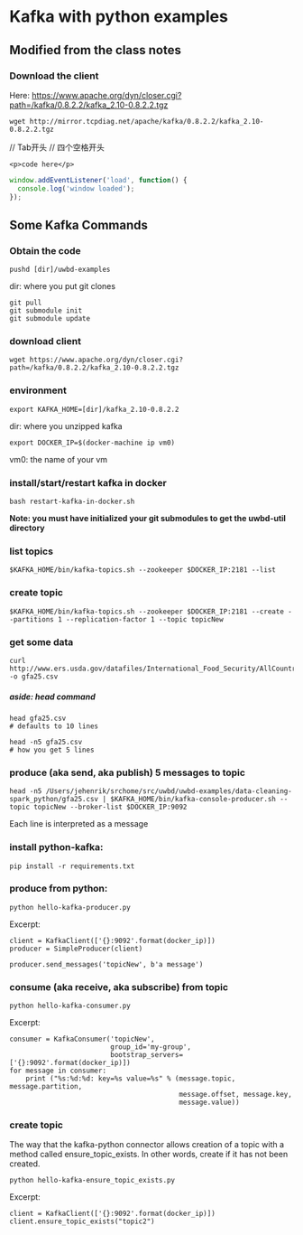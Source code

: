 # Kafka with python examples
## Modified from the class notes

### Download the client
Here: https://www.apache.org/dyn/closer.cgi?path=/kafka/0.8.2.2/kafka_2.10-0.8.2.2.tgz

    wget http://mirror.tcpdiag.net/apache/kafka/0.8.2.2/kafka_2.10-0.8.2.2.tgz

<html> // Tab开头
    <title>Markdown</title>
</html> // 四个空格开头


```
<p>code here</p>
```

```js
window.addEventListener('load', function() {
  console.log('window loaded');
});
```

## Some Kafka Commands

### Obtain the code

    pushd [dir]/uwbd-examples

dir: where you put git clones

    git pull
    git submodule init
    git submodule update

### download client
    wget https://www.apache.org/dyn/closer.cgi?path=/kafka/0.8.2.2/kafka_2.10-0.8.2.2.tgz

### environment
    export KAFKA_HOME=[dir]/kafka_2.10-0.8.2.2
dir: where you unzipped kafka

    export DOCKER_IP=$(docker-machine ip vm0)
vm0: the name of your vm

### install/start/restart kafka in docker

    bash restart-kafka-in-docker.sh

<b>Note: you must have initialized your git submodules to get the uwbd-util directory</b>

### list topics

    $KAFKA_HOME/bin/kafka-topics.sh --zookeeper $DOCKER_IP:2181 --list

### create topic

    $KAFKA_HOME/bin/kafka-topics.sh --zookeeper $DOCKER_IP:2181 --create --partitions 1 --replication-factor 1 --topic topicNew

### get some data
    curl http://www.ers.usda.gov/datafiles/International_Food_Security/AllCountries/gfa25.csv -o gfa25.csv

##### aside: head command

    head gfa25.csv
    # defaults to 10 lines

    head -n5 gfa25.csv
    # how you get 5 lines

### produce (aka send, aka publish) 5 messages to topic

    head -n5 /Users/jehenrik/srchome/src/uwbd/uwbd-examples/data-cleaning-spark_python/gfa25.csv | $KAFKA_HOME/bin/kafka-console-producer.sh --topic topicNew --broker-list $DOCKER_IP:9092

Each line is interpreted as a message

### install python-kafka:

    pip install -r requirements.txt

### produce from python:

    python hello-kafka-producer.py

Excerpt:

    client = KafkaClient(['{}:9092'.format(docker_ip)])
    producer = SimpleProducer(client)

    producer.send_messages('topicNew', b'a message')

### consume (aka receive, aka subscribe) from topic

    python hello-kafka-consumer.py

Excerpt:

    consumer = KafkaConsumer('topicNew',
                             group_id='my-group',
                             bootstrap_servers=['{}:9092'.format(docker_ip)])
    for message in consumer:
        print ("%s:%d:%d: key=%s value=%s" % (message.topic, message.partition,
                                              message.offset, message.key,
                                              message.value))
### create topic

The way that the kafka-python connector allows creation of a topic with a method called ensure_topic_exists.  In other words, create if it has not been created.

    python hello-kafka-ensure_topic_exists.py

Excerpt:

    client = KafkaClient(['{}:9092'.format(docker_ip)])
    client.ensure_topic_exists("topic2")
